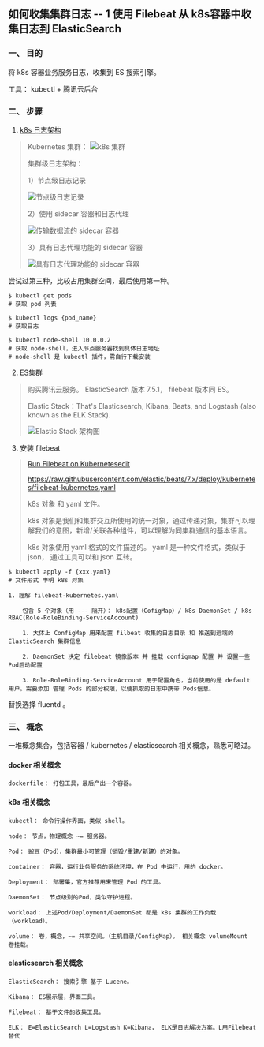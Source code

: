 ## 如何收集集群日志 -- 1 使用 Filebeat 从 k8s容器中收集日志到 ElasticSearch

### 一、 目的

将 k8s 容器业务服务日志，收集到 ES 搜索引擎。

工具： kubectl + 腾讯云后台

### 二、 步骤

1. [k8s 日志架构][1] 
> Kubernetes 集群：
> ![k8s 集群](https://d33wubrfki0l68.cloudfront.net/2475489eaf20163ec0f54ddc1d92aa8d4c87c96b/e7c81/images/docs/components-of-kubernetes.svg)
> 
> 集群级日志架构：
> 
> 1）节点级日志记录 
> 
> ![节点级日志记录](https://d33wubrfki0l68.cloudfront.net/2585cf9757d316b9030cf36d6a4e6b8ea7eedf5a/1509f/images/docs/user-guide/logging/logging-with-node-agent.png)
> 
> 2）使用 sidecar 容器和日志代理 
> 
> ![传输数据流的 sidecar 容器](https://d33wubrfki0l68.cloudfront.net/5bde4953b3b232c97a744496aa92e3bbfadda9ce/39767/images/docs/user-guide/logging/logging-with-streaming-sidecar.png)
> 
> 3）具有日志代理功能的 sidecar 容器
> 
> ![具有日志代理功能的 sidecar 容器](https://d33wubrfki0l68.cloudfront.net/d55c404912a21223392e7d1a5a1741bda283f3df/c0397/images/docs/user-guide/logging/logging-with-sidecar-agent.png)
> 

尝试过第三种，比较占用集群空间，最后使用第一种。

```shell
$ kubectl get pods
# 获取 pod 列表

$ kubectl logs {pod_name}
# 获取日志

$ kubectl node-shell 10.0.0.2
# 获取 node-shell，进入节点服务器找到具体日志地址
# node-shell 是 kubectl 插件，需自行下载安装
```

2. ES集群
> 购买腾讯云服务。 ElasticSearch 版本 7.5.1， filebeat 版本同 ES。
> 
> Elastic Stack：That's Elasticsearch, Kibana, Beats, and Logstash (also known as the ELK Stack).
> 
> ![Elastic Stack 架构图](http://assets.processon.com/chart_image/5ffeac6c1e0853437c421a68.png)

3. 安装 filebeat
> [Run Filebeat on Kubernetesedit][2]
> 
> https://raw.githubusercontent.com/elastic/beats/7.x/deploy/kubernetes/filebeat-kubernetes.yaml
> 
> k8s 对象 和 yaml 文件。
> 
> k8s 对象是我们和集群交互所使用的统一对象，通过传递对象，集群可以理解我们的意图，新增/关联各种组件，可以理解为同集群通信的基本语言。
> 
> k8s 对象使用 yaml 格式的文件描述的。 yaml 是一种文件格式，类似于 json， 通过工具可以和 json 互转。  
```shell
$ kubectl apply -f {xxx.yaml}
# 文件形式 申明 k8s 对象
```
    1. 理解 filebeat-kubernetes.yaml 
        
        包含 5 个对象（用 --- 隔开）： k8s配置（CofigMap）/ k8s DaemonSet / k8s RBAC(Role-RoleBinding-ServiceAccount)

        1. 大体上 ConfigMap 用来配置 filbeat 收集的日志目录 和 推送到远端的ElasticSearch 集群信息

        2. DaemonSet 决定 filebeat 镜像版本 并 挂载 configmap 配置 并 设置一些Pod启动配置

        3. Role-RoleBinding-ServiceAccount 用于配置角色，当前使用的是 default 用户。需要添加 管理 Pods 的部分权限，以便抓取的日志中携带 Pods信息。

替换选择 fluentd 。

### 三、 概念

一堆概念集合，包括容器 / kubernetes / elasticsearch 相关概念，熟悉可略过。

#### docker 相关概念

    dockerfile： 打包工具，最后产出一个容器。

#### k8s 相关概念

    kubectl： 命令行操作界面，类似 shell。

    node： 节点，物理概念 ~= 服务器。

    Pod： 豌豆（Pod），集群最小可管理（销毁/重建/新建）的对象。

    container： 容器，运行业务服务的系统环境，在 Pod 中运行，用的 docker。

    Deployment： 部署集，官方推荐用来管理 Pod 的工具。

    DaemonSet： 节点级别的Pod，类似守护进程。

    workload： 上述Pod/Deployment/DaemonSet 都是 k8s 集群的工作负载（workload）。

    volume： 卷，概念，~= 共享空间。（主机目录/ConfigMap）。 相关概念 volumeMount 卷挂载。

#### elasticsearch 相关概念

    ElasticSearch： 搜索引擎 基于 Lucene。

    Kibana： ES展示层，界面工具。

    Filebeat： 基于文件的收集工具。

    ELK： E=ElasticSearch L=Logstash K=Kibana， ELK是日志解决方案。L用Filebeat替代

[1]: https://kubernetes.io/zh/docs/concepts/cluster-administration/logging/
[2]: https://www.elastic.co/guide/en/beats/filebeat/7.10/running-on-kubernetes.html

